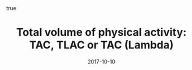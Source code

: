 ---
title: 'Total volume of physical activity: TAC, TLAC or TAC (Lambda)'
date: '2017-10-10'
authors:
  - Vijay R Varma
  - admin
  - Andrew Leroux
  - Junrui Di
  - Jacek Urbanek
  - Luo Xiao
  - Vadim Zipunnikov
publication_types:
  - '2'
publication: 'Preventive medicine, (106), _pp. 233_'
publication_short: 'Preventive medicine, (106), _pp. 233_'
abstract: ''
abstract_short: ''
image_preview: ''
selected: false
projects: []
tags: []
url_preprint: ''
url_code: ''
url_dataset: ''
url_project: ''
url_slides: ''
url_video: ''
url_poster: ''
url_source: ''
math: true
highlight: true
header:
  image: ''
  caption: ''
---